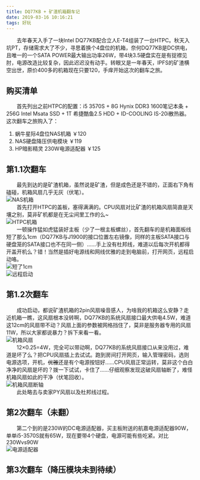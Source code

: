 ```yaml
---
title: DQ77KB + 矿渣机箱翻车记
date: 2019-03-16 10:16:21
tags: 好玩
---
```

　　去年春天入手了一块Intel DQ77KB配合立人E-T4组装了一台HTPC。秋天入坑PT，存储需求大了不少，寻思着换个4盘位的机箱，奈何DQ77KB是DC供电，且唯一的一个SATA POWER最大输出功率26W，带4块3.5硬盘实在是有捉襟见肘，电源改造比较复杂，因此迟迟没有动手。转眼又是一年春天，IPFS的矿渣横空出世，原价400多的机箱现在只要120，手痒开始这次的翻车之旅。

<!-- more --> 

购买清单
---
　　首先列出之前HTPC的配置：i5 3570S + 8G Hynix DDR3 1600笔记本条 + 256G Intel Msata SSD + 1T 希捷酷鱼2.5 HDD + ID-COOLING IS-20i散热器。这次翻车之旅购入了：

1. 蜗牛星际4盘位NAS机箱 ￥120
2. NAS硬盘降压供电模块 ￥119
3. HP暗影精灵 230W电源适配器 ￥125


第1.1次翻车
---
　　最先到达的是矿渣机箱，虽然说是矿渣，但是成色还是不错的，正面右下角有磕碰，机箱风扇几乎无灰（伏笔）。    
![NAS机箱](/images/NAS-Case.jpg)  
　　首先打开HTPC的盖板，塞得满满的。CPU风扇对比矿渣的机箱风扇简直是天壤之别，莫非矿机都是在无尘间里工作的么~  
![HTPC机箱](/images/HTPC-Case.jpg)  
　　一顿操作猛如虎猛装好主板（少了一根主板螺丝），首先翻车的是机箱面板线短了那么1cm（DQ77KB与J1900的接口位置左右镜像，同样的主板SATA接口与硬盘笼的SATA接口也不在同一侧）……手上没有杜邦线，难道以后每次开机都得开盖开机么？错！当然是插好电源线和网线优雅的走到电脑前，打开网页，远程启动咯。  
![短了1cm](/images/front-panel.jpg)  
![远程启动](/images/AMT-power-up.jpg)  

第1.2次翻车
---
　　成功启动，都说矿渣机箱的2pin风扇噪音感人，为啥我的机箱这么安静？走近机箱一瞧，这风扇根本没转啊，DQ77KB的系统风扇接口最大供电4.5W，难道这12cm的风扇带不动？风扇上面的参数被网格挡住了，莫非是服务器专用的风扇11W，所以大家都说暴力？拆下来看一看。  
![机箱风扇](/images/case-fan.jpg)  
　　12×0.25=4W，完全可以带动啊，DQ77KB的系统风扇接口从来没用过，难道是坏了么？把CPU风扇插上去试试。跑到房间打开网页，输入管理密码，选则电源选项，开机，~~优雅~~还是有个电源按钮好……CPU风扇正常运转，莫非这个白白净净的风扇是坏的？拨一下试试，卡住了……仔细观察发现这破风扇轴断了，难怪机箱风扇如此的干净（伏笔回收）。  
![机箱风扇断轴](/images/case-fan2.jpg)  
　　此处略去与卖家PY风扇以及杜邦线过程。

第2次翻车（未翻）
---
　　第二个到的是230W的DC电源适配器，买主板附送的航嘉电源适配器90W，单单i5-3570S就有65W，现在要带4个硬盘，电源可能有些吃紧。对比230Wvs90W  
![电源适配器](/images/DC-Power-Adapter.jpg)  

第3次翻车（降压模块未到待续）
---